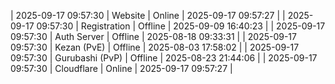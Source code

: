| 2025-09-17 09:57:30 | Website | Online | 2025-09-17 09:57:27 |
| 2025-09-17 09:57:30 | Registration | Offline | 2025-09-09 16:40:23 |
| 2025-09-17 09:57:30 | Auth Server | Offline | 2025-08-18 09:33:31 |
| 2025-09-17 09:57:30 | Kezan (PvE) | Offline | 2025-08-03 17:58:02 |
| 2025-09-17 09:57:30 | Gurubashi (PvP) | Offline | 2025-08-23 21:44:06 |
| 2025-09-17 09:57:30 | Cloudflare | Online | 2025-09-17 09:57:27 |

